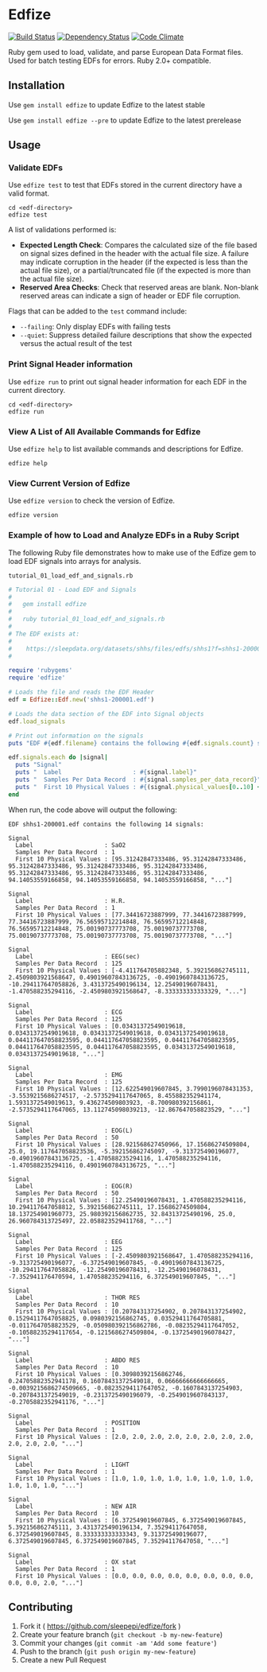 # Edfize

[![Build Status](https://travis-ci.org/sleepepi/edfize.svg?branch=master)](https://travis-ci.org/sleepepi/edfize)
[![Dependency Status](https://gemnasium.com/sleepepi/edfize.svg)](https://gemnasium.com/sleepepi/edfize)
[![Code Climate](https://codeclimate.com/github/sleepepi/edfize.png)](https://codeclimate.com/github/sleepepi/edfize)

Ruby gem used to load, validate, and parse European Data Format files. Used for batch testing EDFs for errors. Ruby 2.0+ compatible.

## Installation

Use `gem install edfize` to update Edfize to the latest stable

Use `gem install edfize --pre` to update Edfize to the latest prerelease

## Usage

### Validate EDFs

Use `edfize test` to test that EDFs stored in the current directory have a valid format.

    cd <edf-directory>
    edfize test

A list of validations performed is:

- **Expected Length Check**: Compares the calculated size of the file based on signal sizes defined in the header with the actual file size. A failure may indicate corruption in the header (if the expected is less than the actual file size), or a partial/truncated file (if the expected is more than the actual file size).
- **Reserved Area Checks**: Check that reserved areas are blank. Non-blank reserved areas can indicate a sign of header or EDF file corruption.

Flags that can be added to the `test` command include:

- `--failing`: Only display EDFs with failing tests
- `--quiet`: Suppress detailed failure descriptions that show the expected versus the actual result of the test

### Print Signal Header information

Use `edfize run` to print out signal header information for each EDF in the current directory.

    cd <edf-directory>
    edfize run

### View A List of All Available Commands for Edfize

Use `edfize help` to list available commands and descriptions for Edfize.

    edfize help

### View Current Version of Edfize

Use `edfize version` to check the version of Edfize.

    edfize version

### Example of how to Load and Analyze EDFs in a Ruby Script

The following Ruby file demonstrates how to make use of the Edfize gem to load EDF signals into arrays for analysis.

`tutorial_01_load_edf_and_signals.rb`
```ruby
# Tutorial 01 - Load EDF and Signals
#
#   gem install edfize
#
#   ruby tutorial_01_load_edf_and_signals.rb
#
# The EDF exists at:
#
#    https://sleepdata.org/datasets/shhs/files/edfs/shhs1?f=shhs1-200001.edf
#

require 'rubygems'
require 'edfize'

# Loads the file and reads the EDF Header
edf = Edfize::Edf.new('shhs1-200001.edf')

# Loads the data section of the EDF into Signal objects
edf.load_signals

# Print out information on the signals
puts "EDF #{edf.filename} contains the following #{edf.signals.count} signal#{'s' unless edf.signals.count == 1}:\n\n"

edf.signals.each do |signal|
  puts "Signal"
  puts "  Label                    : #{signal.label}"
  puts "  Samples Per Data Record  : #{signal.samples_per_data_record}"
  puts "  First 10 Physical Values : #{(signal.physical_values[0..10] + ['...']).inspect}\n\n"
end
```

When run, the code above will output the following:

```console
EDF shhs1-200001.edf contains the following 14 signals:

Signal
  Label                    : SaO2
  Samples Per Data Record  : 1
  First 10 Physical Values : [95.31242847333486, 95.31242847333486, 95.31242847333486, 95.31242847333486, 95.31242847333486, 95.31242847333486, 95.31242847333486, 95.31242847333486, 94.14053559166858, 94.14053559166858, 94.14053559166858, "..."]

Signal
  Label                    : H.R.
  Samples Per Data Record  : 1
  First 10 Physical Values : [77.34416723887999, 77.34416723887999, 77.34416723887999, 76.56595712214848, 76.56595712214848, 76.56595712214848, 75.00190737773708, 75.00190737773708, 75.00190737773708, 75.00190737773708, 75.00190737773708, "..."]

Signal
  Label                    : EEG(sec)
  Samples Per Data Record  : 125
  First 10 Physical Values : [-4.411764705882348, 5.392156862745111, 2.4509803921568647, 0.49019607843136725, -0.49019607843136725, -10.294117647058826, 3.4313725490196134, 12.25490196078431, -1.470588235294116, -2.4509803921568647, -8.333333333333329, "..."]

Signal
  Label                    : ECG
  Samples Per Data Record  : 125
  First 10 Physical Values : [0.03431372549019618, 0.03431372549019618, 0.03431372549019618, 0.03431372549019618, 0.044117647058823595, 0.044117647058823595, 0.044117647058823595, 0.044117647058823595, 0.044117647058823595, 0.03431372549019618, 0.03431372549019618, "..."]

Signal
  Label                    : EMG
  Samples Per Data Record  : 125
  First 10 Physical Values : [12.622549019607845, 3.7990196078431353, -3.5539215686274517, -2.5735294117647065, 8.455882352941174, 1.5931372549019613, 9.436274509803923, -8.700980392156861, -2.5735294117647065, 13.112745098039213, -12.867647058823529, "..."]

Signal
  Label                    : EOG(L)
  Samples Per Data Record  : 50
  First 10 Physical Values : [28.921568627450966, 17.15686274509804, 25.0, 19.117647058823536, -5.392156862745097, -9.313725490196077, -0.49019607843136725, -1.470588235294116, 1.470588235294116, -1.470588235294116, 0.49019607843136725, "..."]

Signal
  Label                    : EOG(R)
  Samples Per Data Record  : 50
  First 10 Physical Values : [12.25490196078431, 1.470588235294116, 10.294117647058812, 5.392156862745111, 17.15686274509804, 18.137254901960773, 25.980392156862735, 32.84313725490196, 25.0, 26.960784313725497, 22.058823529411768, "..."]

Signal
  Label                    : EEG
  Samples Per Data Record  : 125
  First 10 Physical Values : [-2.4509803921568647, 1.470588235294116, -9.313725490196077, -6.372549019607845, -0.49019607843136725, -10.294117647058826, -12.25490196078431, -12.25490196078431, -7.352941176470594, 1.470588235294116, 6.372549019607845, "..."]

Signal
  Label                    : THOR RES
  Samples Per Data Record  : 10
  First 10 Physical Values : [0.207843137254902, 0.207843137254902, 0.15294117647058825, 0.0980392156862745, 0.03529411764705881, -0.0117647058823529, -0.050980392156862786, -0.08235294117647052, -0.10588235294117654, -0.1215686274509804, -0.13725490196078427, "..."]

Signal
  Label                    : ABDO RES
  Samples Per Data Record  : 10
  First 10 Physical Values : [0.30980392156862746, 0.24705882352941178, 0.16078431372549018, 0.06666666666666665, -0.0039215686274509665, -0.08235294117647052, -0.1607843137254903, -0.2078431372549019, -0.2313725490196079, -0.2549019607843137, -0.2705882352941176, "..."]

Signal
  Label                    : POSITION
  Samples Per Data Record  : 1
  First 10 Physical Values : [2.0, 2.0, 2.0, 2.0, 2.0, 2.0, 2.0, 2.0, 2.0, 2.0, 2.0, "..."]

Signal
  Label                    : LIGHT
  Samples Per Data Record  : 1
  First 10 Physical Values : [1.0, 1.0, 1.0, 1.0, 1.0, 1.0, 1.0, 1.0, 1.0, 1.0, 1.0, "..."]

Signal
  Label                    : NEW AIR
  Samples Per Data Record  : 10
  First 10 Physical Values : [6.372549019607845, 6.372549019607845, 5.392156862745111, 3.4313725490196134, 7.35294117647058, 6.372549019607845, 8.333333333333343, 9.313725490196077, 6.372549019607845, 6.372549019607845, 7.35294117647058, "..."]

Signal
  Label                    : OX stat
  Samples Per Data Record  : 1
  First 10 Physical Values : [0.0, 0.0, 0.0, 0.0, 0.0, 0.0, 0.0, 0.0, 0.0, 0.0, 2.0, "..."]
```

## Contributing

1. Fork it ( https://github.com/sleepepi/edfize/fork )
2. Create your feature branch (`git checkout -b my-new-feature`)
3. Commit your changes (`git commit -am 'Add some feature'`)
4. Push to the branch (`git push origin my-new-feature`)
5. Create a new Pull Request
